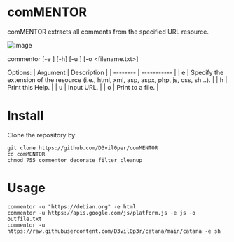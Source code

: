 # comMENTOR
comMENTOR extracts all comments from the specified URL resource.

![image](https://user-images.githubusercontent.com/83867734/193436315-523c0d1f-5b05-4240-981f-09e6145728d6.png)

commentor [-e <extension>] [-h] [-u <website>] [-o <filename.txt>]

Options:
| Argument | Description |
| -------- | ----------- |
| e | Specify the extension of the resource (i.e., html, xml, asp, aspx, php, js, css, sh...). |
| h | Print this Help. |
| u | Input URL. |
| o | Print to a file. |

# Install

Clone the repository by:

```
git clone https://github.com/D3vil0per/comMENTOR
cd comMENTOR
chmod 755 commentor decorate filter cleanup
```

# Usage

```
commentor -u "https://debian.org" -e html
commentor -u https://apis.google.com/js/platform.js -e js -o outfile.txt
commentor -u https://raw.githubusercontent.com/D3vil0p3r/catana/main/catana -e sh
```
